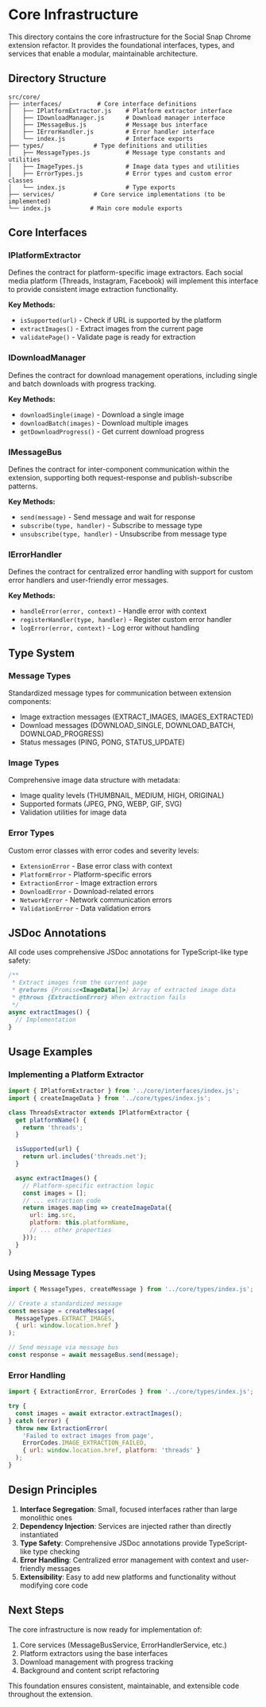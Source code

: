 # Core Infrastructure

This directory contains the core infrastructure for the Social Snap Chrome extension refactor. It provides the foundational interfaces, types, and services that enable a modular, maintainable architecture.

## Directory Structure

```
src/core/
├── interfaces/          # Core interface definitions
│   ├── IPlatformExtractor.js    # Platform extractor interface
│   ├── IDownloadManager.js      # Download manager interface
│   ├── IMessageBus.js           # Message bus interface
│   ├── IErrorHandler.js         # Error handler interface
│   └── index.js                 # Interface exports
├── types/              # Type definitions and utilities
│   ├── MessageTypes.js          # Message type constants and utilities
│   ├── ImageTypes.js            # Image data types and utilities
│   ├── ErrorTypes.js            # Error types and custom error classes
│   └── index.js                 # Type exports
├── services/           # Core service implementations (to be implemented)
└── index.js           # Main core module exports
```

## Core Interfaces

### IPlatformExtractor
Defines the contract for platform-specific image extractors. Each social media platform (Threads, Instagram, Facebook) will implement this interface to provide consistent image extraction functionality.

**Key Methods:**
- `isSupported(url)` - Check if URL is supported by the platform
- `extractImages()` - Extract images from the current page
- `validatePage()` - Validate page is ready for extraction

### IDownloadManager
Defines the contract for download management operations, including single and batch downloads with progress tracking.

**Key Methods:**
- `downloadSingle(image)` - Download a single image
- `downloadBatch(images)` - Download multiple images
- `getDownloadProgress()` - Get current download progress

### IMessageBus
Defines the contract for inter-component communication within the extension, supporting both request-response and publish-subscribe patterns.

**Key Methods:**
- `send(message)` - Send message and wait for response
- `subscribe(type, handler)` - Subscribe to message type
- `unsubscribe(type, handler)` - Unsubscribe from message type

### IErrorHandler
Defines the contract for centralized error handling with support for custom error handlers and user-friendly error messages.

**Key Methods:**
- `handleError(error, context)` - Handle error with context
- `registerHandler(type, handler)` - Register custom error handler
- `logError(error, context)` - Log error without handling

## Type System

### Message Types
Standardized message types for communication between extension components:
- Image extraction messages (EXTRACT_IMAGES, IMAGES_EXTRACTED)
- Download messages (DOWNLOAD_SINGLE, DOWNLOAD_BATCH, DOWNLOAD_PROGRESS)
- Status messages (PING, PONG, STATUS_UPDATE)

### Image Types
Comprehensive image data structure with metadata:
- Image quality levels (THUMBNAIL, MEDIUM, HIGH, ORIGINAL)
- Supported formats (JPEG, PNG, WEBP, GIF, SVG)
- Validation utilities for image data

### Error Types
Custom error classes with error codes and severity levels:
- `ExtensionError` - Base error class with context
- `PlatformError` - Platform-specific errors
- `ExtractionError` - Image extraction errors
- `DownloadError` - Download-related errors
- `NetworkError` - Network communication errors
- `ValidationError` - Data validation errors

## JSDoc Annotations

All code uses comprehensive JSDoc annotations for TypeScript-like type safety:

```javascript
/**
 * Extract images from the current page
 * @returns {Promise<ImageData[]>} Array of extracted image data
 * @throws {ExtractionError} When extraction fails
 */
async extractImages() {
  // Implementation
}
```

## Usage Examples

### Implementing a Platform Extractor

```javascript
import { IPlatformExtractor } from '../core/interfaces/index.js';
import { createImageData } from '../core/types/index.js';

class ThreadsExtractor extends IPlatformExtractor {
  get platformName() {
    return 'threads';
  }

  isSupported(url) {
    return url.includes('threads.net');
  }

  async extractImages() {
    // Platform-specific extraction logic
    const images = [];
    // ... extraction code
    return images.map(img => createImageData({
      url: img.src,
      platform: this.platformName,
      // ... other properties
    }));
  }
}
```

### Using Message Types

```javascript
import { MessageTypes, createMessage } from '../core/types/index.js';

// Create a standardized message
const message = createMessage(
  MessageTypes.EXTRACT_IMAGES,
  { url: window.location.href }
);

// Send message via message bus
const response = await messageBus.send(message);
```

### Error Handling

```javascript
import { ExtractionError, ErrorCodes } from '../core/types/index.js';

try {
  const images = await extractor.extractImages();
} catch (error) {
  throw new ExtractionError(
    'Failed to extract images from page',
    ErrorCodes.IMAGE_EXTRACTION_FAILED,
    { url: window.location.href, platform: 'threads' }
  );
}
```

## Design Principles

1. **Interface Segregation**: Small, focused interfaces rather than large monolithic ones
2. **Dependency Injection**: Services are injected rather than directly instantiated
3. **Type Safety**: Comprehensive JSDoc annotations provide TypeScript-like type checking
4. **Error Handling**: Centralized error management with context and user-friendly messages
5. **Extensibility**: Easy to add new platforms and functionality without modifying core code

## Next Steps

The core infrastructure is now ready for implementation of:
1. Core services (MessageBusService, ErrorHandlerService, etc.)
2. Platform extractors using the base interfaces
3. Download management with progress tracking
4. Background and content script refactoring

This foundation ensures consistent, maintainable, and extensible code throughout the extension.
